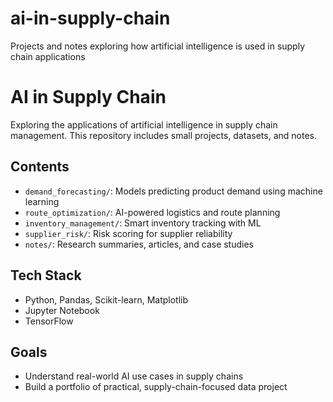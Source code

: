 # ai-in-supply-chain
Projects and notes exploring how artificial intelligence is used in supply chain applications
# AI in Supply Chain 

Exploring the applications of artificial intelligence in supply chain management. This repository includes small projects, datasets, and notes.

## Contents

- `demand_forecasting/`: Models predicting product demand using machine learning
- `route_optimization/`: AI-powered logistics and route planning
- `inventory_management/`: Smart inventory tracking with ML
- `supplier_risk/`: Risk scoring for supplier reliability
- `notes/`: Research summaries, articles, and case studies

## Tech Stack

- Python, Pandas, Scikit-learn, Matplotlib
- Jupyter Notebook
- TensorFlow

## Goals

- Understand real-world AI use cases in supply chains
- Build a portfolio of practical, supply-chain-focused data project
